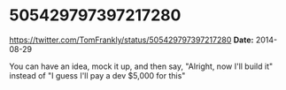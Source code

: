 # 505429797397217280
https://twitter.com/TomFrankly/status/505429797397217280
**Date:** 2014-08-29

You can have an idea, mock it up, and then say, "Alright, now I'll build it" instead of "I guess I'll pay a dev $5,000 for this"
